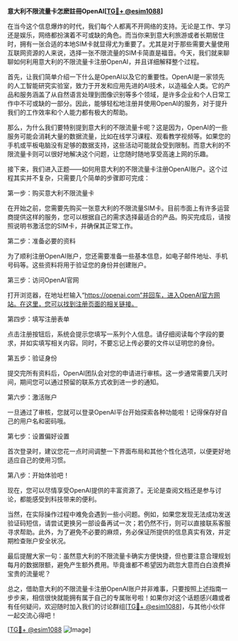**意大利不限流量卡怎麽註冊OpenAI[[TG💪+ @esim1088](https://t.me/s/esim1088)]**

在当今这个信息爆炸的时代，我们每个人都离不开网络的支持。无论是工作、学习还是娱乐，网络都扮演着不可或缺的角色。而当你来到意大利旅游或者长期居住时，拥有一张合适的本地SIM卡就显得尤为重要了。尤其是对于那些需要大量使用互联网资源的人来说，选择一张不限流量的SIM卡简直是福音。今天，我们就来聊聊如何利用意大利的不限流量卡注册OpenAI，并且详细解释整个过程。

首先，让我们简单介绍一下什么是OpenAI以及它的重要性。OpenAI是一家领先的人工智能研究实验室，致力于开发和应用先进的AI技术，以造福全人类。它的产品和服务涵盖了从自然语言处理到图像识别等多个领域，是许多企业和个人日常工作中不可或缺的一部分。因此，能够轻松地注册并使用OpenAI的服务，对于提升我们的工作效率和个人能力都有极大的帮助。

那么，为什么我们要特别提到意大利的不限流量卡呢？这是因为，OpenAI的一些服务可能会消耗大量的数据流量，比如在线学习课程、观看教学视频等。如果您的手机或平板电脑没有足够的数据支持，这些活动可能就会受到限制。而意大利的不限流量卡则可以很好地解决这个问题，让您随时随地享受高速上网的乐趣。

接下来，我们进入正题——如何用意大利的不限流量卡注册OpenAI账户。这个过程其实并不复杂，只需要几个简单的步骤即可完成：

第一步：购买意大利不限流量卡

在开始之前，您需要先购买一张意大利的不限流量SIM卡。目前市面上有许多运营商提供这样的服务，您可以根据自己的需求选择最适合的产品。购买完成后，请按照说明书激活您的SIM卡，并确保其正常工作。

第二步：准备必要的资料

为了顺利注册OpenAI账户，您还需要准备一些基本信息，如电子邮件地址、手机号码等。这些资料将用于验证您的身份并创建账户。

第三步：访问OpenAI官网

打开浏览器，在地址栏输入“https://openai.com”并回车，进入OpenAI官方网站。在这里，您可以找到注册页面的相关链接。

第四步：填写注册表单

点击注册按钮后，系统会提示您填写一系列个人信息。请仔细阅读每个字段的要求，并如实填写相关内容。同时，不要忘记上传必要的文件以证明您的身份。

第五步：验证身份

提交完所有资料后，OpenAI团队会对您的申请进行审核。这一步通常需要几天时间，期间您可以通过预留的联系方式收到进一步的通知。

第六步：激活账户

一旦通过了审核，您就可以登录OpenAI平台开始探索各种功能啦！记得保存好自己的用户名和密码哦。

第七步：设置偏好设置

首次登录时，建议您花一点时间调整一下界面布局和其他个性化选项，以便更好地适应自己的使用习惯。

第八步：开始体验吧！

现在，您可以尽情享受OpenAI提供的丰富资源了。无论是查阅文档还是参与讨论，都能感受到科技带来的便利。

当然，在实际操作过程中难免会遇到一些小问题。例如，如果您发现无法成功发送验证码短信，请尝试更换另一部设备再试一次；若仍然不行，则可以直接联系客服寻求帮助。此外，为了避免不必要的麻烦，务必保证所提供的信息真实有效，并定期检查账户安全状况。

最后提醒大家一句：虽然意大利的不限流量卡确实方便快捷，但也要注意合理规划每月的数据限额，避免产生额外费用。毕竟谁都不希望因为疏忽大意而白白浪费掉宝贵的流量呢？

总之，借助意大利的不限流量卡注册OpenAI账户并非难事，只要按照上述指南一步步来，相信很快就能拥有属于自己的专属账号啦！如果你对这个话题感兴趣或者有任何疑问，欢迎随时加入我们的讨论群组[[TG💪+ @esim1088](https://t.me/s/esim1088)]，与其他小伙伴一起交流心得吧！

[[TG💪+ @esim1088](https://t.me/s/esim1088) ![Image](https://i.postimg.cc/4NQfJmqS/Snipaste-2025-05-13-00-14-12.png)]